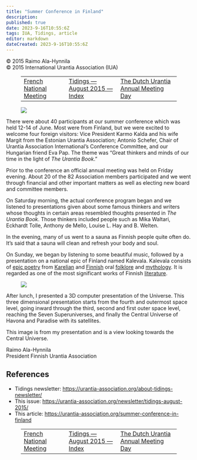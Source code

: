 ```yaml
---
title: "Summer Conference in Finland"
description: 
published: true
date: 2023-9-16T10:55:6Z
tags: IUA, Tidings, article
editor: markdown
dateCreated: 2023-9-16T10:55:6Z
---
```


<p class="v-card v-sheet theme--light gray lighten-3 px-2">© 2015 Raimo Ala-Hynnila<br>© 2015 International Urantia Association (IUA)</p>
<figure class="table chapter-navigator">
  <table>
    <tbody>
      <tr>
        <td>
        <a href="/en/article/Cyril/french_national_meeting">
          <span class="mdi mdi-arrow-left-drop-circle"></span><span class="pl-2">French National Meeting</span>
        </a>
        </td>
        <td>
        <a href="/en/index/articles_iua_tidings#tidings-august-2015">
          <span class="mdi mdi-book-open-variant"></span><span class="pl-2">Tidings — August 2015 — Index</span>
        </a>
        </td>
        <td>
        <a href="/en/article/Jaap_Terra/the_dutch_urantia_annual_meeting_day">
          <span class="pr-2">The Dutch Urantia Annual Meeting Day</span><span class="mdi mdi-arrow-right-drop-circle"></span>
        </a>
        </td>
      </tr>
    </tbody>
  </table>
</figure>


<figure id="Figure_1" class="image urantiapedia image-style-align-left">
<img src="/image/article/IUA_Tidings/Finland-Summer-Conf-2-300x169.jpg">
</figure>

There were about 40 participants at our summer conference which was held 12-14 of June. Most were from Finland, but we were excited to welcome four foreign visitors: Vice President Karmo Kalda and his wife Margit from the Estonian Urantia Association; Antonio Schefer, Chair of Urantia Association International’s Conference Committee, and our Hungarian friend Eva Pap. The theme was “Great thinkers and minds of our time in the light of _The Urantia Book_.”

Prior to the conference an official annual meeting was held on Friday evening. About 20 of the 82 Association members participated and we went through financial and other important matters as well as electing new board and committee members.

On Saturday morning, the actual conference program began and we listened to presentations given about some famous thinkers and writers whose thoughts in certain areas resembled thoughts presented in _The Urantia Book_. Those thinkers included people such as Mika Waltari, Eckhardt Tolle, Anthony de Mello, Louise L. Hay and B. Welten.

In the evening, many of us went to a sauna as Finnish people quite often do. It’s said that a sauna will clean and refresh your body and soul.

On Sunday, we began by listening to some beautiful music, followed by a presentation on a national epic of Finland named Kalevala. Kalevala consists of [epic poetry](https://en.wikipedia.org/wiki/Epic_poetry) from [Karelian](https://en.wikipedia.org/wiki/Karelian_language) and [Finnish](https://en.wikipedia.org/wiki/Finnish_language) oral [folklore](https://en.wikipedia.org/wiki/Folklore) and [mythology](https://en.wikipedia.org/wiki/Finnish_mythology). It is regarded as one of the most significant works of Finnish [literature](https://en.wikipedia.org/wiki/Literature).

<figure id="Figure_2" class="image urantiapedia image-style-align-right">
<img src="/image/article/IUA_Tidings/Finland-Raimo-Universe-3D-Image-300x172.jpg">
</figure>

After lunch, I presented a 3D computer presentation of the Universe. This three dimensional presentation starts from the fourth and outermost space level, going inward through the third, second and first outer space level, reaching the Seven Superuniverses, and finally the Central Universe of Havona and Paradise with its satellites.

This image is from my presentation and is a view looking towards the Central Universe.

Raimo Ala-Hynnila  
President Finnish Urantia Association
<br style="clear:both;"/>

## References

- Tidings newsletter: https://urantia-association.org/about-tidings-newsletter/
- This issue: https://urantia-association.org/newsletter/tidings-august-2015/
- This article: https://urantia-association.org/summer-conference-in-finland

<figure class="table chapter-navigator">
  <table>
    <tbody>
      <tr>
        <td>
        <a href="/en/article/Cyril/french_national_meeting">
          <span class="mdi mdi-arrow-left-drop-circle"></span><span class="pl-2">French National Meeting</span>
        </a>
        </td>
        <td>
        <a href="/en/index/articles_iua_tidings#tidings-august-2015">
          <span class="mdi mdi-book-open-variant"></span><span class="pl-2">Tidings — August 2015 — Index</span>
        </a>
        </td>
        <td>
        <a href="/en/article/Jaap_Terra/the_dutch_urantia_annual_meeting_day">
          <span class="pr-2">The Dutch Urantia Annual Meeting Day</span><span class="mdi mdi-arrow-right-drop-circle"></span>
        </a>
        </td>
      </tr>
    </tbody>
  </table>
</figure>
